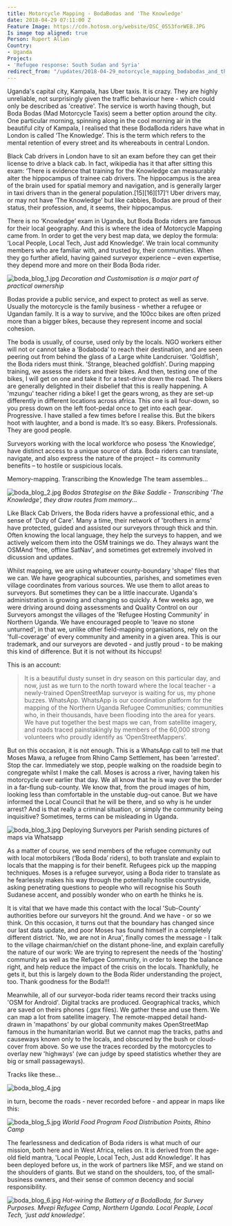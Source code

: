 ```yaml
---
title: Motorcycle Mapping - BodaBodas and 'The Knowledge'
date: 2018-04-29 07:11:00 Z
Feature Image: https://cdn.hotosm.org/website/DSC_0553forWEB.JPG
Is image top aligned: true
Person: Rupert Allan
Country:
- Uganda
Project:
- 'Refugee response: South Sudan and Syria'
redirect_from: "/updates/2018-04-29_motorcycle_mapping_bodabodas_and_the_knowledge"
---
```


Uganda's capital city, Kampala, has Uber taxis. It is crazy. They are highly unreliable, not surprisingly given the traffic behaviour here - which could only be described as 'creative'. The service is worth having though, but Boda Bodas (Mad Motorcycle Taxis) seem a better option around the city. One particular morning, spinning along in the cool morning air in the beautiful city of Kampala, I realised that these BodaBoda riders have what in London is called ‘The Knowledge’. This is the term which refers to the mental retention of every street and its whereabouts in central London.

Black Cab drivers in London have to sit an exam before they can get their license to drive a black cab. In fact, wikipedia has it that after sitting this exam: ‘There is evidence that training for the Knowledge can measurably alter the hippocampus of trainee cab drivers. The hippocampus is the area of the brain used for spatial memory and navigation, and is generally larger in taxi drivers than in the general population.\[15\]\[16\]\[17\]’! Uber drivers may, or may not have ‘The Knowledge’ but like cabbies, Bodas are proud of their status, their profession, and, it seems, their hippocampus.

There is no ‘Knowledge’ exam in Uganda, but Boda Boda riders are famous for their local geography. And this is where the idea of Motorcycle Mapping came from. In order to get the very best map data, we deploy the formula: ‘Local People, Local Tech, Just add Knowledge’. We train local community members who are familiar with, and trusted by, their communities. When they go further afield, having gained surveyor experience – even expertise, they depend more and more on their Boda Boda rider.

![boda_blog_1.jpg](https://cdn.hotosm.org/website/boda_blog_1.jpg)
*Decoration and Customisation is a major part of practical ownership*

Bodas provide a public service, and expect to protect as well as serve. Usually the motorcycle is the family business - whether a refugee or Ugandan family. It is a way to survive, and the 100cc bikes are often prized more than a bigger bikes, because they represent income and social cohesion.

The boda is usually, of course, used only by the locals. NGO workers either will not or cannot take a ‘Bodaboda’ to reach their destination, and are seen peering out from behind the glass of a Large white Landcruiser. 'Goldfish', the Boda riders must think. 'Strange, bleached goldfish'. During mapping training, we assess the riders and their bikes. And then, testing one of the bikes, I will get on one and take it for a test-drive down the road. The bikers are generally delighted in their disbelief that this is really happening. A 'mzungu' teacher riding a bike! I get the gears wrong, as they are set-up differently in different locations across africa. This one is all four-down, so you press down on the left foot-pedal once to get into each gear. Progressive. I have stalled a few times before I realise this. But the bikers hoot with laughter, and a bond is made. It’s so easy. Bikers. Professionals. They are good people.

Surveyors working with the local workforce who posess ‘the Knowledge’, have distinct access to a unique source of data. Boda riders can translate, navigate, and also express the nature of the project – its community benefits – to hostile or suspicious locals.

Memory-mapping. Transcribing the Knowledge The team assembles...

![boda_blog_2.jpg](https://cdn.hotosm.org/website/boda_blog_2.jpg)
*Bodas Strategise on the Bike Saddle - Transcribing 'The Knowledge', they draw routes from memory...*

Like Black Cab Drivers, the Boda riders havve a professional ethic, and a sense of 'Duty of Care'. Many a time, their network of 'brothers in arms' have protected, guided and assisted our surveyors through thick and thin.  Often knowing the local language, they help the surveys to happen, and we actively welcom them into the OSM trainings we do. They always want the OSMAnd 'free, offline SatNav', and sometimes get extremely involved in dicussion and updates.

Whilst mapping, we are using whatever county-boundary 'shape' files that we can. We have geographical subcounties, parishes, and sometimes even village coordinates from various sources. We use them to allot areas to surveyors. But sometimes they can be a little inaccurate. Uganda's administration is growing and changing so quickly. A few weeks ago, we were driving around doing assessments and Quality Control on our Surveyors amongst the villages of the 'Refugee Hosting Community' in Northern Uganda. We have encouraged people to 'leave no stone unturned', in that we, unlike other field-mapping organisations, rely on the 'full-coverage' of every community and amenity in a given area. This is our trademark, and our surveyors are devoted - and justly proud - to be making this kind of difference. But it is not without its hiccups!

This is an account:

> It is a beautiful dusty sunset in dry season on this particular day, and now, just as we turn to the north toward where the local teacher - a newly-trained OpenStreetMap surveyor is waiting for us, my phone buzzes. WhatsApp. WhatsApp is our coordination platform for the mapping of the Northern Uganda Refugee Communities; communities who, in their thousands, have been flooding into the area for years. We have put together the best maps we can, from satellite imagery, and roads traced painstakingly by members of the 60,000 strong volunteers who proudly identify as ‘OpenStreetMappers’.

But on this occasion, it is not enough. This is a WhatsApp call to tell me that Moses Mawa, a refugee from Rhino Camp Settlement, has been 'arrested'. Stop the car. Immediately we stop, people walking on the roadside begin to congregate whilst I make the call. Moses is across a river, having taken his motorcycle over earlier that day. We all know that he is way over the border in a far-flung sub-county. We know that, from the proud images of him, looking less than comfortable in the unstable dug-out canoe. But we have informed the Local Council that he will be there, and so why is he under arrest? And is that really a criminal situation, or simply the community being inquisitive?  Sometimes, terms can be misleading in Uganda.

![boda_blog_3.jpg](https://cdn.hotosm.org/website/boda_blog_3.jpg)
Deploying Surveyors per Parish sending pictures of maps via Whatsapp

As a matter of course, we send members of the refugee community out with local motorbikers (‘Boda Boda’ riders), to both translate and explain to locals that the mapping is for their benefit. Refugees pick up the mapping techniques. Moses is a refugee surveyor, using a Boda rider to translate as he fearlessly makes his way through the potentially hostile countryside, asking penetrating questions to people who will recognise his South Sudanese accent, and possibly wonder who on earth he thinks he is.

It is vital that we have made this contact with the local 'Sub-County' authorities before our surveyors hit the ground. And we have - or so we think. On this occasion, it turns out that the boundary has changed since our last data update, and poor Moses has found himself in a completely different district. 'No, we are not in Arua', finally comes the message - I talk to the village chairman/chief on the distant phone-line, and explain carefully the nature of our work: We are trying to represent the needs of the 'hosting' community as well as the Refugee Community, in order to keep the balance right, and help reduce the impact of the crisis on the locals. Thankfully, he gets it, but this is largely down to the Boda Rider understanding the project, too. Thank goodness for the Boda!!!

Meanwhile, all of our surveyor-boda rider teams record their tracks using 'OSM for Android'. Digital tracks are produced. Geographical tracks, which are saved on theirs phones (.gpx files). We gather these and use them. We can map a lot from satellite imagery. The remote-mapped detail hand-drawn in 'mapathons' by our global community makes OpenStreetMap famous in the humanitarian world. But we cannot map the tracks, paths and causeways known only to the locals, and obscured by the bush or cloud-cover from above. So we use the traces recorded by the motorcycles to overlay new 'highways' (we can judge by speed statistics whether they are big or small passageways).

Tracks like these...

![boda_blog_4.jpg](https://cdn.hotosm.org/website/boda_blog_4.jpg)

in turn, become the roads - never recorded before - and appear in maps like this:

![boda_blog_5.jpg](https://cdn.hotosm.org/website/boda_blog_5.jpg)
*World Food Program Food Distribution Points, Rhino Camp*

The fearlessness and dedication of Boda riders is what much of our mission, both here and in West Africa, relies on. It is derived from the age-old field mantra, 'Local People, Local Tech, Just add Knowledge'. It has been deployed before us, in the work of partners like MSF, and we stand on the shoulders of giants. But we stand on the shoulders, too, of the small-business owners, and their sense of common decency and social responsibility.

![boda_blog_6.jpg](https://cdn.hotosm.org/website/boda_blog_6.jpg)
*Hot-wiring the Battery of a BodaBoda, for Survey Purposes. Mvepi Refugee Camp, Northern Uganda. Local People, Local Tech, ‘just add knowledge’.*